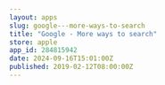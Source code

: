 ```yaml
---
layout: apps
slug: google---more-ways-to-search
title: "Google - More ways to search"
store: apple
app_id: 284815942
date: 2024-09-16T15:01:00Z
published: 2019-02-12T08:00:00Z
---
```

